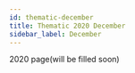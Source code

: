 ```yaml
---
id: thematic-december
title: Thematic 2020 December
sidebar_label: December
---
```


2020 page(will be filled soon)